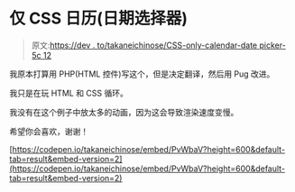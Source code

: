 # 仅 CSS 日历(日期选择器)

> 原文:[https://dev . to/takaneichinose/CSS-only-calendar-date picker-5c 12](https://dev.to/takaneichinose/css-only-calendar-datepicker-5c12)

我原本打算用 PHP(HTML 控件)写这个，但是决定翻译，然后用 Pug 改进。

我只是在玩 HTML 和 CSS 循环。

我没有在这个例子中放太多的动画，因为这会导致渲染速度变慢。

希望你会喜欢，谢谢！

[https://codepen.io/takaneichinose/embed/PvWbaV?height=600&default-tab=result&embed-version=2](https://codepen.io/takaneichinose/embed/PvWbaV?height=600&default-tab=result&embed-version=2)